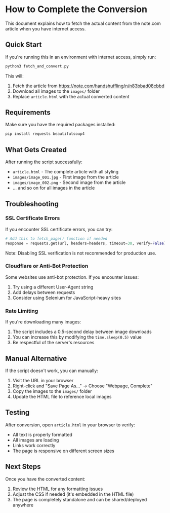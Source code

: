 # How to Complete the Conversion

This document explains how to fetch the actual content from the note.com article when you have internet access.

## Quick Start

If you're running this in an environment with internet access, simply run:

```bash
python3 fetch_and_convert.py
```

This will:
1. Fetch the article from https://note.com/handshuffling/n/n83bbad08cbbd
2. Download all images to the `images/` folder
3. Replace `article.html` with the actual converted content

## Requirements

Make sure you have the required packages installed:

```bash
pip install requests beautifulsoup4
```

## What Gets Created

After running the script successfully:

- `article.html` - The complete article with all styling
- `images/image_001.jpg` - First image from the article
- `images/image_002.png` - Second image from the article
- ... and so on for all images in the article

## Troubleshooting

### SSL Certificate Errors

If you encounter SSL certificate errors, you can try:

```python
# Add this to fetch_page() function if needed
response = requests.get(url, headers=headers, timeout=30, verify=False)
```

Note: Disabling SSL verification is not recommended for production use.

### Cloudflare or Anti-Bot Protection

Some websites use anti-bot protection. If you encounter issues:

1. Try using a different User-Agent string
2. Add delays between requests
3. Consider using Selenium for JavaScript-heavy sites

### Rate Limiting

If you're downloading many images:

1. The script includes a 0.5-second delay between image downloads
2. You can increase this by modifying the `time.sleep(0.5)` value
3. Be respectful of the server's resources

## Manual Alternative

If the script doesn't work, you can manually:

1. Visit the URL in your browser
2. Right-click and "Save Page As..." → Choose "Webpage, Complete"
3. Copy the images to the `images/` folder
4. Update the HTML file to reference local images

## Testing

After conversion, open `article.html` in your browser to verify:

- All text is properly formatted
- All images are loading
- Links work correctly
- The page is responsive on different screen sizes

## Next Steps

Once you have the converted content:

1. Review the HTML for any formatting issues
2. Adjust the CSS if needed (it's embedded in the HTML file)
3. The page is completely standalone and can be shared/deployed anywhere
